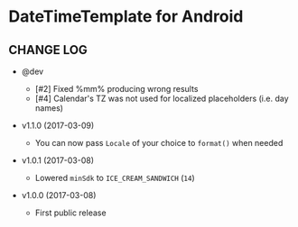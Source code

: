 # DateTimeTemplate for Android #

## CHANGE LOG ##

* @dev
   * [#2] Fixed %mm% producing wrong results
   * [#4] Calendar's TZ was not used for localized placeholders (i.e. day names)

* v1.1.0 (2017-03-09)
   * You can now pass `Locale` of your choice to `format()` when needed

* v1.0.1 (2017-03-08)
   * Lowered `minSdk` to `ICE_CREAM_SANDWICH` (`14`)

* v1.0.0 (2017-03-08)
   * First public release
